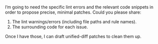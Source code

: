 I’m going to need the specific lint errors and the relevant code snippets in order to propose precise, minimal patches. Could you please share:

1. The lint warnings/errors (including file paths and rule names).  
2. The surrounding code for each issue.

Once I have those, I can draft unified-diff patches to clean them up.